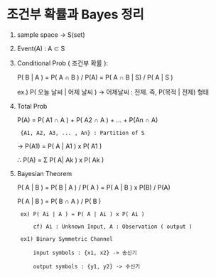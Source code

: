 # 조건부 확률과 Bayes 정리

1) sample space -> S(set)
2) Event(A) : A ⊂ S
3) Conditional Prob ( 조건부 확률 ):

    P( B | A ) = P( A ∩ B ) / P(A)
               = P( A ∩ B | S) / P( A | S )

    ex.) P( 오늘 날씨 | 어제 날씨 )
    -> 어제날씨 : 전제.  즉, P(목적 | 전제) 형태

4) Total Prob

    P(A) = P( A1 ∩ A ) + P( A2 ∩ A ) + ... + P(An ∩ A)

        {A1, A2, A3, ... , An} : Partition of S

    -> P(A1) = P( A | A1 ) x P( A1 )

    ∴ P(A) = Σ P( A| Ak ) x P( Ak )

5) Bayesian Theorem

    P( A | B ) = P( B | A ) / P( A ) = P( A | B ) x P(B) / P(A)

    P( A | B ) = P( B ∩ A ) / P( B )

        ex) P( Ai | A ) = P( A | Ai ) x P( Ai )

            cf) Ai : Unknown Input, A : Observation ( output )

        ex1) Binary Symmetric Channel

            input symbols : {x1, x2} -> 송신기

            output symbols : {y1, y2} -> 수신기